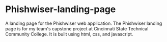 # Phishwiser-landing-page
 A landing page for the Phishwiser web application. The Phishwiser landing page is for my team's capstone project at Cincinnati State Technical Community College. It is built using html, css, and javascript.
